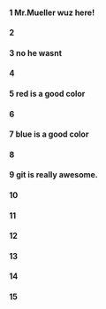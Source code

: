 #### 1 Mr.Mueller wuz here!
#### 2
#### 3 no he wasnt
#### 4
#### 5 red is a good color
#### 6
#### 7 blue is a good color
#### 8
#### 9 git is really awesome.
#### 10
#### 11
#### 12
#### 13
#### 14
#### 15